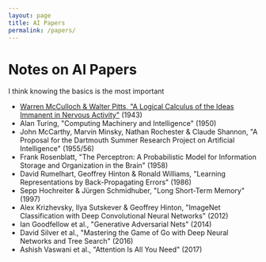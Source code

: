 ```yaml
---
layout: page
title: AI Papers
permalink: /papers/
---
```


<h1>Notes on AI Papers</h1>
<p>I think knowing the basics is the most important</p>

<ul>
  <li>
    <a href="/papers/1943-mcculloch-pitts/">Warren McCulloch & Walter Pitts, "A Logical Calculus of the Ideas Immanent in Nervous Activity"</a> (1943)
  </li>
  <li>
    Alan Turing, "Computing Machinery and Intelligence" (1950)
  </li>
  <li>
    John McCarthy, Marvin Minsky, Nathan Rochester & Claude Shannon, "A Proposal for the Dartmouth Summer Research Project on Artificial Intelligence" (1955/56)
  </li>
  <li>
    Frank Rosenblatt, "The Perceptron: A Probabilistic Model for Information Storage and Organization in the Brain" (1958)
  </li>
  <li>
    David Rumelhart, Geoffrey Hinton & Ronald Williams, "Learning Representations by Back-Propagating Errors" (1986)
  </li>
  <li>
    Sepp Hochreiter & Jürgen Schmidhuber, "Long Short-Term Memory" (1997)
  </li>
  <li>
    Alex Krizhevsky, Ilya Sutskever & Geoffrey Hinton, "ImageNet Classification with Deep Convolutional Neural Networks" (2012)
  </li>
  <li>
    Ian Goodfellow et al., "Generative Adversarial Nets" (2014)
  </li>
  <li>
    David Silver et al., "Mastering the Game of Go with Deep Neural Networks and Tree Search" (2016)
  </li>
  <li>
    Ashish Vaswani et al., "Attention Is All You Need" (2017)
  </li>
</ul>

<style>
.paper-list {
    list-style: none;
    padding: 0;
}

.paper-item {
    margin-bottom: 2em;
    padding-bottom: 2em;
    border-bottom: 1px solid #eee;
}

.paper-item:last-child {
    border-bottom: none;
}

.paper-meta {
    color: #666;
    font-style: italic;
    margin: 0.5em 0;
}

.paper-excerpt {
    margin: 0.5em 0;
}
</style> 
